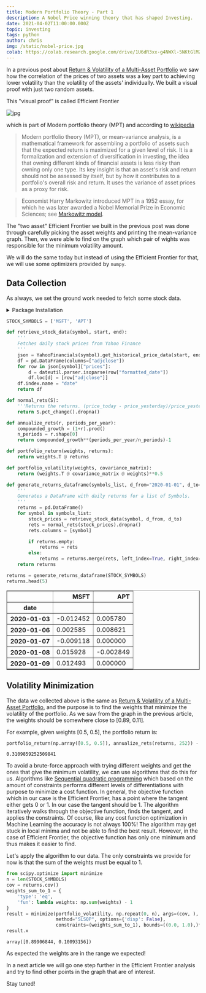 ```yaml
---
title: Modern Portfolio Theory - Part 1
description: A Nobel Price winning theory that has shaped Investing. 
date: 2021-04-02T11:00:00.000Z
topic: investing
tags: python
author: chris
img: /static/nobel-price.jpg
colab: https://colab.research.google.com/drive/1U6dR3xx-g4NWXl-5NKtGlMZVIkSJcJEz?usp=sharing
---
```


In a previous post about [Return & Volatility of a Multi-Asset Portfolio](/post/portfolio-expected-return-and-risk) we saw how the correlation of the prices of two assets was a key part to achieving lower volatility than the volatility of the assets' individually. We built a visual proof with just two random assets.

This "visual proof" is called Efficient Frontier

![jpg](https://upload.wikimedia.org/wikipedia/commons/e/e1/Markowitz_frontier.jpg)

which is part of Modern portfolio theory (MPT) and according to [wikipedia](https://en.wikipedia.org/wiki/Modern_portfolio_theory)

> Modern portfolio theory (MPT), or mean-variance analysis, is a mathematical framework for assembling a portfolio of assets such that the expected return is maximized for a given level of risk. It is a formalization and extension of diversification in investing, the idea that owning different kinds of financial assets is less risky than owning only one type. Its key insight is that an asset's risk and return should not be assessed by itself, but by how it contributes to a portfolio's overall risk and return. It uses the variance of asset prices as a proxy for risk.

> Economist Harry Markowitz introduced MPT in a 1952 essay, for which he was later awarded a Nobel Memorial Prize in Economic Sciences; see [Markowitz model](https://en.wikipedia.org/wiki/Markowitz_model).

The "two asset" Efficient Frontier we built in the previous post was done through carefully picking the asset weights and printing the mean-variance graph. Then, we were able to find on the graph which pair of wights was responsible for the minimum volatility amount.

We will do the same today but instead of using the Efficient Frontier for that, we will use some optimizers provided by `numpy`. 

## Data Collection

As always, we set the ground work needed to fetch some stock data.

<details><summary>Package Installation</summary>
<p>

```python
%%capture
%pip install yahoofinancials
from yahoofinancials import YahooFinancials
import pandas as pd
import matplotlib
import matplotlib.pyplot as plt
import dateutil.parser
import numpy as np
```

</p>
</details>

```python
STOCK_SYMBOLS = ['MSFT', 'APT']

def retrieve_stock_data(symbol, start, end):
    '''
    Fetches daily stock prices from Yahoo Finance
    '''
    json = YahooFinancials(symbol).get_historical_price_data(start, end, "daily")
    df = pd.DataFrame(columns=["adjclose"])
    for row in json[symbol]["prices"]:
        d = dateutil.parser.isoparse(row["formatted_date"])
        df.loc[d] = [row["adjclose"]]
    df.index.name = "date"
    return df

def normal_rets(S):
    '''Returns the returns. (price_today - price_yesterday)/price_yesterday'''
    return S.pct_change().dropna()

def annualize_rets(r, periods_per_year):
    compounded_growth = (1+r).prod()
    n_periods = r.shape[0]
    return compounded_growth**(periods_per_year/n_periods)-1

def portfolio_return(weights, returns):
    return weights.T @ returns

def portfolio_volatility(weights, covariance_matrix):
    return (weights.T @ covariance_matrix @ weights)**0.5

def generate_returns_dataframe(symbols_list, d_from="2020-01-01", d_to="2021-01-01"):
    '''
    Generates a DataFrame with daily returns for a list of Symbols.
    '''
    returns = pd.DataFrame()
    for symbol in symbols_list:
        stock_prices = retrieve_stock_data(symbol, d_from, d_to)
        rets = normal_rets(stock_prices).dropna()
        rets.columns = [symbol]

        if returns.empty:
            returns = rets
        else:
            returns = returns.merge(rets, left_index=True, right_index=True)
    return returns
```


```python
returns = generate_returns_dataframe(STOCK_SYMBOLS)
returns.head(5)
```

<div>
<table border="1" class="dataframe">
  <thead>
    <tr style="text-align: right;">
      <th></th>
      <th>MSFT</th>
      <th>APT</th>
    </tr>
    <tr>
      <th>date</th>
      <th></th>
      <th></th>
    </tr>
  </thead>
  <tbody>
    <tr>
      <th>2020-01-03</th>
      <td>-0.012452</td>
      <td>0.005780</td>
    </tr>
    <tr>
      <th>2020-01-06</th>
      <td>0.002585</td>
      <td>0.008621</td>
    </tr>
    <tr>
      <th>2020-01-07</th>
      <td>-0.009118</td>
      <td>0.000000</td>
    </tr>
    <tr>
      <th>2020-01-08</th>
      <td>0.015928</td>
      <td>-0.002849</td>
    </tr>
    <tr>
      <th>2020-01-09</th>
      <td>0.012493</td>
      <td>0.000000</td>
    </tr>
  </tbody>
</table>
</div>


## Volatility Minimization

The data we collected above is the same as [Return & Volatility of a Multi-Asset Portfolio](/post/portfolio-expected-return-and-risk), and the purpose is to find the weights that minimize the volatility of the portfolio. As we saw from the graph in the previous article, the weights should be somewhere close to [0.89, 0.11].

For example, given weights [0.5, 0.5], the portfolio return is:


```python
portfolio_return(np.array([0.5, 0.5]), annualize_rets(returns, 252)) - 1
```
    0.3109859252509841



To avoid a brute-force approach with trying different weights and get the ones that give the minimum volatility, we can use algorithms that do this for us. Algorithms like [Sequential quadratic programming](https://en.wikipedia.org/wiki/Sequential_quadratic_programming) which based on the amount of constraints performs different levels of differentiations with purpose to minimize a cost function. In general, the objective function which in our case is the Efficient Frontier, has a point where the tangent either gets 0 or 1. In our case the tangent should be 1. The algorithm iteratively walks through the objective function, finds the tangent, and applies the constraints. Of course, like any cost function optimization in Machine Learning the accuracy is not always 100%! The algorithm may get stuck in local minima and not be able to find the best result. However, in the case of Efficient Frontier, the objective function has only one minimum and thus makes it easier to find.

Let's apply the algorithm to our data. The only constraints we provide for now is that the sum of the weights must be equal to 1.


```python
from scipy.optimize import minimize
n = len(STOCK_SYMBOLS)
cov = returns.cov()
weights_sum_to_1 = {
    'type': 'eq',
    'fun': lambda weights: np.sum(weights) - 1
}
result = minimize(portfolio_volatility, np.repeat(0, n), args=(cov, ),
                  method="SLSQP", options={'disp': False},
                  constraints=(weights_sum_to_1), bounds=((0.0, 1.0),)*n)
result.x
```
    array([0.89906844, 0.10093156])


As expected the weights are in the range we expected!

In a next article we will go one step further in the Efficient Frontier analysis and try to find other points in the graph that are of interest.

Stay tuned!